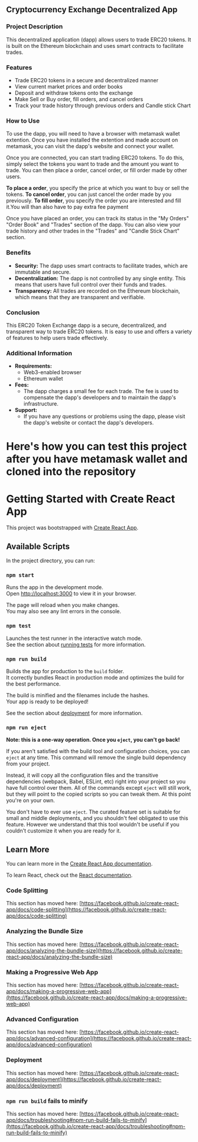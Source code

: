 ## Cryptocurrency Exchange Decentralized App

### Project Description

This decentralized application (dapp) allows users to trade ERC20 tokens. It is built on the Ethereum blockchain and uses smart contracts to facilitate trades.

### Features

* Trade ERC20 tokens in a secure and decentralized manner
* View current market prices and order books
* Deposit and withdraw tokens onto the exchange
* Make Sell or Buy order, fill orders, and cancel orders
* Track your trade history through previous orders and Candle stick Chart

### How to Use

To use the dapp, you will need to have a browser with metamask wallet extention. Once you have installed the extention and made account on metamask, you can visit the dapp's website and connect your wallet.

Once you are connected, you can start trading ERC20 tokens. To do this, simply select the tokens you want to trade and the amount you want to trade. You can then place a order, cancel order, or fill order made by other users.

**To place a order**, you specify the price at which you want to buy or sell the tokens.
**To cancel order**, you can just cancel the order made by you previously.
**To fill order**, you specify the order you are interested and fill it.You will than also have to pay extra fee payment

Once you have placed an order, you can track its status in the "My Orders" "Order Book" and "Trades" section of the dapp. You can also view your trade history and other trades in the "Trades" and "Candle Stick Chart" section.

### Benefits

* **Security:** The dapp uses smart contracts to facilitate trades, which are immutable and secure.
* **Decentralization:** The dapp is not controlled by any single entity. This means that users have full control over their funds and trades.
* **Transparency:** All trades are recorded on the Ethereum blockchain, which means that they are transparent and verifiable.

### Conclusion

This ERC20 Token Exchange dapp is a secure, decentralized, and transparent way to trade ERC20 tokens. It is easy to use and offers a variety of features to help users trade effectively.

### Additional Information

* **Requirements:**
    * Web3-enabled browser
    * Ethereum wallet
* **Fees:**
    * The dapp charges a small fee for each trade. The fee is used to compensate the dapp's developers and to maintain the dapp's infrastructure.
* **Support:**
    * If you have any questions or problems using the dapp, please visit the dapp's website or contact the dapp's developers.
# Here's how you can test this project after you have metamask wallet and cloned into the repository
# Getting Started with Create React App

This project was bootstrapped with [Create React App](https://github.com/facebook/create-react-app).

## Available Scripts

In the project directory, you can run:

### `npm start`

Runs the app in the development mode.\
Open [http://localhost:3000](http://localhost:3000) to view it in your browser.

The page will reload when you make changes.\
You may also see any lint errors in the console.

### `npm test`

Launches the test runner in the interactive watch mode.\
See the section about [running tests](https://facebook.github.io/create-react-app/docs/running-tests) for more information.

### `npm run build`

Builds the app for production to the `build` folder.\
It correctly bundles React in production mode and optimizes the build for the best performance.

The build is minified and the filenames include the hashes.\
Your app is ready to be deployed!

See the section about [deployment](https://facebook.github.io/create-react-app/docs/deployment) for more information.

### `npm run eject`

**Note: this is a one-way operation. Once you `eject`, you can't go back!**

If you aren't satisfied with the build tool and configuration choices, you can `eject` at any time. This command will remove the single build dependency from your project.

Instead, it will copy all the configuration files and the transitive dependencies (webpack, Babel, ESLint, etc) right into your project so you have full control over them. All of the commands except `eject` will still work, but they will point to the copied scripts so you can tweak them. At this point you're on your own.

You don't have to ever use `eject`. The curated feature set is suitable for small and middle deployments, and you shouldn't feel obligated to use this feature. However we understand that this tool wouldn't be useful if you couldn't customize it when you are ready for it.

## Learn More

You can learn more in the [Create React App documentation](https://facebook.github.io/create-react-app/docs/getting-started).

To learn React, check out the [React documentation](https://reactjs.org/).

### Code Splitting

This section has moved here: [https://facebook.github.io/create-react-app/docs/code-splitting](https://facebook.github.io/create-react-app/docs/code-splitting)

### Analyzing the Bundle Size

This section has moved here: [https://facebook.github.io/create-react-app/docs/analyzing-the-bundle-size](https://facebook.github.io/create-react-app/docs/analyzing-the-bundle-size)

### Making a Progressive Web App

This section has moved here: [https://facebook.github.io/create-react-app/docs/making-a-progressive-web-app](https://facebook.github.io/create-react-app/docs/making-a-progressive-web-app)

### Advanced Configuration

This section has moved here: [https://facebook.github.io/create-react-app/docs/advanced-configuration](https://facebook.github.io/create-react-app/docs/advanced-configuration)

### Deployment

This section has moved here: [https://facebook.github.io/create-react-app/docs/deployment](https://facebook.github.io/create-react-app/docs/deployment)

### `npm run build` fails to minify

This section has moved here: [https://facebook.github.io/create-react-app/docs/troubleshooting#npm-run-build-fails-to-minify](https://facebook.github.io/create-react-app/docs/troubleshooting#npm-run-build-fails-to-minify)
